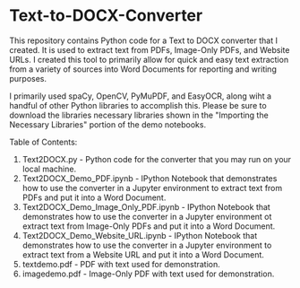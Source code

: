 # Text-to-DOCX-Converter

This repository contains Python code for a Text to DOCX converter that I created. It is used to extract text from PDFs, Image-Only PDFs, and Website URLs.
I created this tool to primarily allow for quick and easy text extraction from a variety of sources into Word Documents for reporting and writing purposes.

I primarily used spaCy, OpenCV, PyMuPDF, and EasyOCR, along wiht a handful of other Python libraries to accomplish this. Please be sure to download the libraries necessary libraries shown in the "Importing the Necessary Libraries" portion of the demo
notebooks.

Table of Contents:
1) Text2DOCX.py - Python code for the converter that you may run on your local machine.
2) Text2DOCX_Demo_PDF.ipynb - IPython Notebook that demonstrates how to use the converter in a Jupyter environment to extract text from PDFs and put it into a Word Document.
3) Text2DOCX_Demo_Image_Only_PDF.ipynb - IPython Notebook that demonstrates how to use the converter in a Jupyter environment ot extract text from Image-Only PDFs and put it into a Word Document.
4) Text2DOCX_Demo_Website_URL.ipynb - IPython Notebook that demonstrates how to use the converter in a Jupyter environment to extract text from a Website URL and put it into a Word Document.
5) textdemo.pdf - PDF with text used for demonstration.
6) imagedemo.pdf - Image-Only PDF with text used for demonstration.
